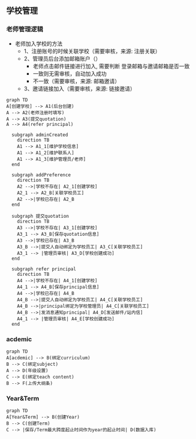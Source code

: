 ## 学校管理

### 老师管理逻辑
- 老师加入学校的方法
  - 1、注册账号的时候关联学校（需要审核，来源: 注册关联）
  - 2、管理员后台添加邮箱账户（）
    - 老师点击邮件链接进行加入, 需要判断 登录邮箱与邀请邮箱是否一致
    - 一致则无需审核，自动加入成功
    - 不一致（需要审核，来源: 邮箱邀请）
  - 3、邀请链接加入（需要审核，来源: 链接邀请）


```mermaid
graph TD
A[创建学校] --> A1(后台创建)
A --> A2(老师注册时填写)
A --> A3(提交quotation)
A --> A4(refer principal)

  subgraph adminCreated
    direction TB
    A1 --> A1_1[维护学校信息]
    A1 --> A1_2[维护联系人]
    A1 --> A1_3[维护管理员/老师]
  end

  subgraph addPreference
    direction TB
    A2 -->|学校不存在| A2_1[创建学校] 
    A2_1 --> A2_B[关联学校员工]
    A2 -->|学校已存在| A2_B
  end

  subgraph 提交quotation
    direction TB
    A3 -->|学校不存在| A3_1[创建学校] 
    A3_1 --> A3_B[保存quotation信息]
    A3 -->|学校已存在| A3_B
    A3_B -->|提交人自动绑定为学校员工| A3_C[关联学校员工]
    A3_1 --> |管理员审核| A3_D[学校创建成功]
  end
  
  subgraph refer principal
    direction TB
    A4 -->|学校不存在| A4_1[创建学校] 
    A4_1 --> A4_B[保存principal信息]
    A4 -->|学校已存在| A4_B
    A4_B -->|提交人自动绑定为学校员工| A4_C[关联学校员工]
    A4_B -->|principal绑定为学校管理员| A4_C[关联学校员工]
    A4_B -->|发消息通知principal| A4_D[发送邮件/站内信]
    A4_1 --> |管理员审核| A4_E[学校创建成功]
  end
```

### acdemic

```mermaid
graph TD
A[acdemic] --> B(绑定curriculum)
B --> C(绑定subject)
A --> D(年级设置)
C --> E(绑定teach content)
B --> F(上传大纲条)

```


### Year&Term

```mermaid
graph TD
A[Year&Term] --> B(创建Year)
B --> C(创建Term)
C --> |保存/Term最大跨度起止时间作为year的起止时间| D(数据入库)


```

